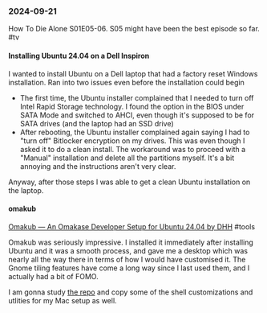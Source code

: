### 2024-09-21
How To Die Alone S01E05-06. S05 might have been the best episode so far. #tv


#### Installing Ubuntu 24.04 on a Dell Inspiron
 I wanted to install Ubuntu on a Dell laptop that had a factory reset Windows installation. Ran into two issues even before the installation could begin
* The first time, the Ubuntu installer complained that I needed to turn off Intel Rapid Storage technology. I found the option in the BIOS under SATA Mode and switched to AHCI, even though it's supposed to be for SATA drives (and the laptop had an SSD drive)
* After rebooting, the Ubuntu installer complained again saying I had to "turn off" Bitlocker encryption on my drives. This was even though I asked it to do a clean install. The workaround was to proceed with a "Manual" installation and delete all the partitions myself. It's a bit annoying and the instructions aren't very clear.

Anyway, after those steps I was able to get a clean Ubuntu installation on the laptop.

#### omakub

[Omakub — An Omakase Developer Setup for Ubuntu 24.04 by DHH](https://omakub.org/) #tools

Omakub was seriously impressive. I installed it immediately after installing Ubuntu and it was a smooth process, and gave me a desktop which was nearly all the way there in terms of how I would have customised it. The Gnome tiling features have come a long way since I last used them, and I actually had a bit of FOMO.

I am gonna study [the repo](https://github.com/basecamp/omakub) and copy some of the shell customizations and utlities for my Mac setup as well.


